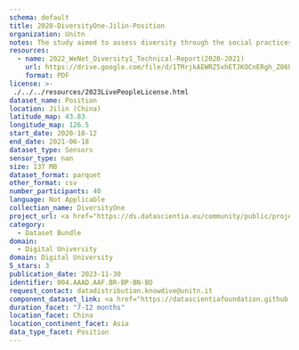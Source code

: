 ```yaml
---
schema: default
title: 2020-DiversityOne-Jilin-Position
organization: Unitn
notes: The study aimed to assess diversity through the social practices and daily behaviors of university students from eight different countries. The research was carried out in two phases. Initially, a large sample of students from Denmark, Italy, Mongolia, Paraguay, the United Kingdom, China, Mexico, and India, completed a survey on their social practices, as well as their socio-demographic, cultural, and psychological elements. In the second phase, a sub-sample of the respondents engaged in a four-week data collection by using an innovative smartphone application called iLog. This app collected data from thirty-four smartphone sensors around the clock, allowing for an in-depth investigation into the diversity and daily routines of university students across countries, both synchronically and diachronically.
resources:
  - name: 2022_WeNet_Diversity1_Technical-Report(2020-2021)
    url: https://drive.google.com/file/d/1TMrjkAEWRZ5xhETJKOCnERgh_Z06PO2E/view?usp=drive_link
    format: PDF
license: >-
 ./../../resources/2023LivePeopleLicense.html
dataset_name: Position
location: Jilin (China)
latitude_map: 43.83
longitude_map: 126.5
start_date: 2020-10-12
end_date: 2021-06-18
dataset_type: Sensors
sensor_type: nan
size: 137 MB
dataset_format: parquet
other_format: csv
number_participants: 40
language: Not Applicable
collection_name: DiversityOne
project_url: <a href="https://ds.datascientia.eu/community/public/projects/923b2c1c-166c-4f53-a274-c9d6eaa5ad4f">https://ds.datascientia.eu/community/public/projects/923b2c1c-166c-4f53-a274-c9d6eaa5ad4f</a>
category: 
  - Dataset Bundle
domain: 
  - Digital University
domain: Digital University
5_stars: 3
publication_date: 2023-11-30
identifier: 004.AAAD.AAF.BR-BP-BN-BO
request_contact: datadistribution.knowdive@unitn.it
component_dataset_link: <a href="https://datascientiafoundation.github.io/LivePeople/datasets/2020-DV1-Jilin-Location%20Event%20Per%20Time%20POI/">2020-DV1-Jilin-Location Event Per Time POI</a>, <a href="https://datascientiafoundation.github.io/LivePeople/datasets/2020-DV1-Jilin-Location%20Event%20Per%20Time%20RD/">2020-DV1-Jilin-Location Event Per Time RD</a>, <a href="https://datascientiafoundation.github.io/LivePeople/datasets/2020-DV1-Jilin-Magnetic%20Field%20Event/">2020-DV1-Jilin-Magnetic Field Event</a>, <a href="https://datascientiafoundation.github.io/LivePeople/datasets/2020-DV1-Jilin-Proximity%20Event/">2020-DV1-Jilin-Proximity Event</a>
duration_facet: "7-12 months"
location_facet: China
location_continent_facet: Asia
data_type_facet: Position
---
```

